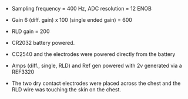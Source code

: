 - Sampling frequency = 400 Hz, ADC resolution = 12 ENOB
- Gain 6 (diff. gain) x 100 (single ended gain) = 600
- RLD gain = 200

- CR2032 battery powered.
- CC2540 and the electrodes were powered directly from the battery
- Amps (diff., single, RLD) and Ref gen powered with 2v generated via a REF3320

- The two dry contact electrodes were placed across the chest and the RLD wire was touching the skin on the chest.

